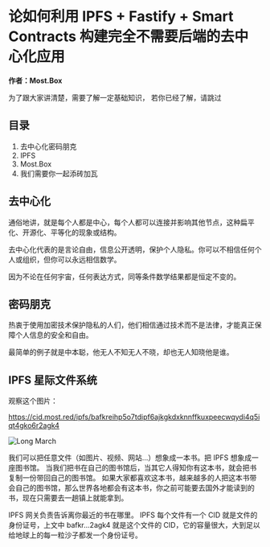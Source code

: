 # 论如何利用 IPFS + Fastify + Smart Contracts 构建完全不需要后端的去中心化应用

**作者：Most.Box**

为了跟大家讲清楚，需要了解一定基础知识， 若你已经了解，请跳过

## 目录

1. 去中心化密码朋克
2. IPFS
3. Most.Box
4. 我们需要你一起添砖加瓦

## 去中心化

通俗地讲，就是每个人都是中心，每个人都可以连接并影响其他节点，这种扁平化、开源化、平等化的现象或结构。

去中心化代表的是言论自由，信息公开透明，保护个人隐私。你可以不相信任何个人或组织，但你可以永远相信数学。

因为不论在任何宇宙，任何表达方式，同等条件数学结果都是恒定不变的。

## 密码朋克

热衷于使用加密技术保护隐私的人们，他们相信通过技术而不是法律，才能真正保障个人信息的安全和自由。

最简单的例子就是中本聪，他无人不知无人不晓，却也无人知晓他是谁。

## IPFS 星际文件系统

观察这个图片：

https://cid.most.red/ipfs/bafkreihp5o7tdipf6ajkgkdxknnffkuxpeecwqydi4q5iqt4gko6r2agk4

![Long March](https://cid.most.red/ipfs/bafkreihp5o7tdipf6ajkgkdxknnffkuxpeecwqydi4q5iqt4gko6r2agk4?filename=Long%20March.jpg)

我们可以把任意文件（如图片、视频、网站…）想象成一本书。把 IPFS 想象成一座图书馆。
当我们把书在自己的图书馆后，当其它人得知你有这本书，就会把书复制一份带回自己的图书馆。
如果大家都喜欢这本书，越来越多的人把这本书带会自己的图书馆，那么世界各地都会有这本书，你之前可能要去国外才能读到的书，现在只需要去一趟镇上就能拿到。

IPFS 网关负责告诉离你最近的书在哪里。 IPFS 每个文件有一个 CID 就是文件的身份证号，上文中 bafkr...2agk4 就是这个文件的 CID，它的容量很大，大到足以给地球上的每一粒沙子都发一个身份证号。
